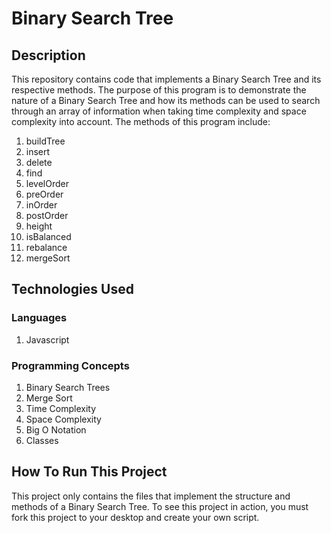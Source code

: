 # Binary Search Tree
## Description
This repository contains code that implements a Binary Search Tree and its respective methods. The purpose of this program is to demonstrate the nature of a Binary Search Tree and how its methods can be used to search through an array of information when taking time complexity and space complexity into account. The methods of this program include:

1. buildTree
2. insert
3. delete
4. find
5. levelOrder
6. preOrder
7. inOrder
8. postOrder
9. height
10. isBalanced
11. rebalance
12. mergeSort



## Technologies Used

### Languages
1. Javascript

### Programming Concepts
1. Binary Search Trees
2. Merge Sort
3. Time Complexity
4. Space Complexity
5. Big O Notation
6. Classes

## How To Run This Project
This project only contains the files that implement the structure and methods of a Binary Search Tree. To see this project in action, you must fork this project to your desktop and create your own script.